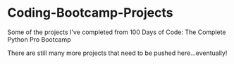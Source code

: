 # Coding-Bootcamp-Projects
Some of the projects I've completed from 100 Days of Code: The Complete Python Pro Bootcamp

There are still many more projects that need to be pushed here...eventually! 
